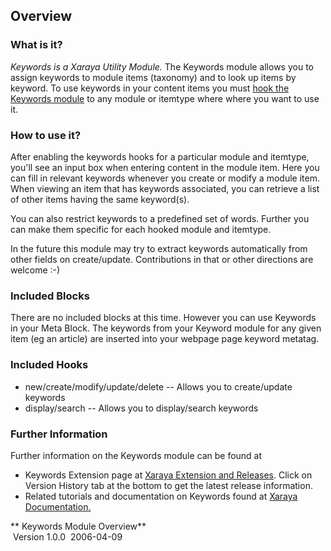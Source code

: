 
## Overview

### What is it?

*Keywords is a Xaraya Utility Module.* The Keywords module allows you to
assign keywords to module items (taxonomy) and to look up items by
keyword. To use keywords in your content items you must [hook the
Keywords
module]() to any
module or itemtype where where you want to use it.

### How to use it?

After enabling the keywords hooks for a particular module and itemtype,
you'll see an input box when entering content in the module item. Here
you can fill in relevant keywords whenever you create or modify a module
item. When viewing an item that has keywords associated, you can
retrieve a list of other items having the same keyword(s).

You can also restrict keywords to a predefined set of words. Further you
can make them specific for each hooked module and itemtype.

In the future this module may try to extract keywords automatically from
other fields on create/update. Contributions in that or other directions
are welcome :-)

### Included Blocks

There are no included blocks at this time. However you can use Keywords
in your Meta Block. The keywords from your Keyword module for any given
item (eg an article) are inserted into your webpage page keyword
metatag.

### Included Hooks

  - new/create/modify/update/delete -- Allows you to create/update
    keywords
  - display/search -- Allows you to display/search keywords

### Further Information

Further information on the Keywords module can be found at

  - Keywords Extension page at [Xaraya Extension and
    Releases](http://www.xaraya.com/index.php/release/187.html "Keywords Module - Xaraya Extension 187").
    Click on Version History tab at the bottom to get the latest release
    information.
  - Related tutorials and documentation on Keywords found at [Xaraya
    Documentation.](http://www.xaraya.com/index.php/keywords/keywords/ "Related documentation on Keywords")

** Keywords Module Overview**  
 Version 1.0.0  2006-04-09

